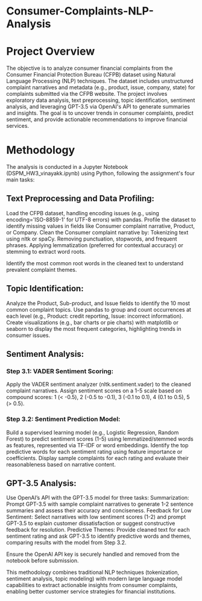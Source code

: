 # Consumer-Complaints-NLP-Analysis

# Project Overview

The objective is to analyze consumer financial complaints from the Consumer Financial Protection Bureau (CFPB) dataset using Natural Language Processing (NLP) techniques. The dataset includes unstructured complaint narratives and metadata (e.g., product, issue, company, state) for complaints submitted via the CFPB website. The project involves exploratory data analysis, text preprocessing, topic identification, sentiment analysis, and leveraging GPT-3.5 via OpenAI's API to generate summaries and insights. The goal is to uncover trends in consumer complaints, predict sentiment, and provide actionable recommendations to improve financial services.
# Methodology
The analysis is conducted in a Jupyter Notebook (DSPM_HW3_vinayakk.ipynb) using Python, following the assignment's four main tasks:

## Text Preprocessing and Data Profiling:

Load the CFPB dataset, handling encoding issues (e.g., using encoding='ISO-8859-1' for UTF-8 errors) with pandas.
Profile the dataset to identify missing values in fields like Consumer complaint narrative, Product, or Company.
Clean the Consumer complaint narrative by:
Tokenizing text using nltk or spaCy.
Removing punctuation, stopwords, and frequent phrases.
Applying lemmatization (preferred for contextual accuracy) or stemming to extract word roots.


Identify the most common root words in the cleaned text to understand prevalent complaint themes.


## Topic Identification:

Analyze the Product, Sub-product, and Issue fields to identify the 10 most common complaint topics.
Use pandas to group and count occurrences at each level (e.g., Product: credit reporting, Issue: incorrect information).
Create visualizations (e.g., bar charts or pie charts) with matplotlib or seaborn to display the most frequent categories, highlighting trends in consumer issues.


## Sentiment Analysis:

### Step 3.1: VADER Sentiment Scoring:
Apply the VADER sentiment analyzer (nltk.sentiment.vader) to the cleaned complaint narratives.
Assign sentiment scores on a 1-5 scale based on compound scores: 1 (< -0.5), 2 (-0.5 to -0.1), 3 (-0.1 to 0.1), 4 (0.1 to 0.5), 5 (> 0.5).


### Step 3.2: Sentiment Prediction Model:
Build a supervised learning model (e.g., Logistic Regression, Random Forest) to predict sentiment scores (1-5) using lemmatized/stemmed words as features, represented via TF-IDF or word embeddings.
Identify the top predictive words for each sentiment rating using feature importance or coefficients.
Display sample complaints for each rating and evaluate their reasonableness based on narrative content.




## GPT-3.5 Analysis:

Use OpenAI’s API with the GPT-3.5 model for three tasks:
Summarization: Prompt GPT-3.5 with sample complaint narratives to generate 1-2 sentence summaries and assess their accuracy and conciseness.
Feedback for Low Sentiment: Select narratives with low sentiment scores (1-2) and prompt GPT-3.5 to explain customer dissatisfaction or suggest constructive feedback for resolution.
Predictive Themes: Provide cleaned text for each sentiment rating and ask GPT-3.5 to identify predictive words and themes, comparing results with the model from Step 3.2.


Ensure the OpenAI API key is securely handled and removed from the notebook before submission.



This methodology combines traditional NLP techniques (tokenization, sentiment analysis, topic modeling) with modern large language model capabilities to extract actionable insights from consumer complaints, enabling better customer service strategies for financial institutions.
